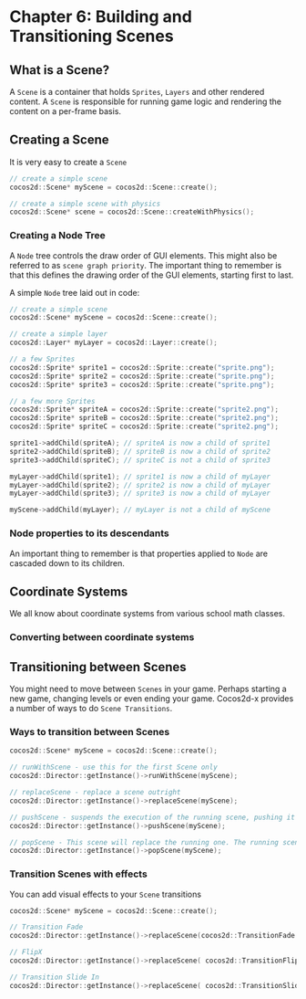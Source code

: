 # Chapter 6: Building and Transitioning Scenes

## What is a Scene?
A `Scene` is a container that holds `Sprites`, `Layers` and other rendered content. A `Scene` is responsible for running game logic and rendering the content on a per-frame basis. 

## Creating a Scene
It is very easy to create a `Scene`
```cpp
// create a simple scene
cocos2d::Scene* myScene = cocos2d::Scene::create();

// create a simple scene with physics
cocos2d::Scene* scene = cocos2d::Scene::createWithPhysics();
```

### Creating a Node Tree
A `Node` tree controls the draw order of GUI elements. This might also be referred to as `scene graph priority`. The important thing to remember is that this defines the drawing order of the GUI elements, starting first to last.

A simple `Node` tree laid out in code:
```cpp
// create a simple scene
cocos2d::Scene* myScene = cocos2d::Scene::create();

// create a simple layer
cocos2d::Layer* myLayer = cocos2d::Layer::create();

// a few Sprites
cocos2d::Sprite* sprite1 = cocos2d::Sprite::create("sprite.png");
cocos2d::Sprite* sprite2 = cocos2d::Sprite::create("sprite.png");
cocos2d::Sprite* sprite3 = cocos2d::Sprite::create("sprite.png");

// a few more Sprites
cocos2d::Sprite* spriteA = cocos2d::Sprite::create("sprite2.png");
cocos2d::Sprite* spriteB = cocos2d::Sprite::create("sprite2.png");
cocos2d::Sprite* spriteC = cocos2d::Sprite::create("sprite2.png");

sprite1->addChild(spriteA); // spriteA is now a child of sprite1
sprite2->addChild(spriteB); // spriteB is now a child of sprite2
sprite3->addChild(spriteC); // spriteC is not a child of sprite3

myLayer->addChild(sprite1); // sprite1 is now a child of myLayer
myLayer->addChild(sprite2); // sprite2 is now a child of myLayer
myLayer->addChild(sprite3); // sprite3 is now a child of myLayer

myScene->addChild(myLayer); // myLayer is not a child of myScene
``` 
### Node properties to its descendants
An important thing to remember is that properties applied to `Node` are cascaded down to its children.     

## Coordinate Systems
We all know about coordinate systems from various school math classes. 
        
### Converting between coordinate systems
    
## Transitioning between Scenes
You might need to move between `Scenes` in your game. Perhaps starting a new game, changing levels or even ending your game. Cocos2d-x provides a number of ways to do `Scene Transitions`.

### Ways to transition between Scenes
```cpp
cocos2d::Scene* myScene = cocos2d::Scene::create();

// runWithScene - use this for the first Scene only
cocos2d::Director::getInstance()->runWithScene(myScene);

// replaceScene - replace a scene outright
cocos2d::Director::getInstance()->replaceScene(myScene);

// pushScene - suspends the execution of the running scene, pushing it on the stack of suspended scenes. Only call this if there is a running scene
cocos2d::Director::getInstance()->pushScene(myScene);

// popScene - This scene will replace the running one. The running scene will be deleted. Only call this if there is a running scene
cocos2d::Director::getInstance()->popScene(myScene);
```

### Transition Scenes with effects
You can add visual effects to your `Scene` transitions
```cpp
cocos2d::Scene* myScene = cocos2d::Scene::create();

// Transition Fade
cocos2d::Director::getInstance()->replaceScene(cocos2d::TransitionFade::create(0.5, myScene, cocos2d::Color3B(0,255,255)));

// FlipX
cocos2d::Director::getInstance()->replaceScene( cocos2d::TransitionFlipX::create(2, myScene));

// Transition Slide In
cocos2d::Director::getInstance()->replaceScene( cocos2d::TransitionSlideInT::create(1, myScene) );
```